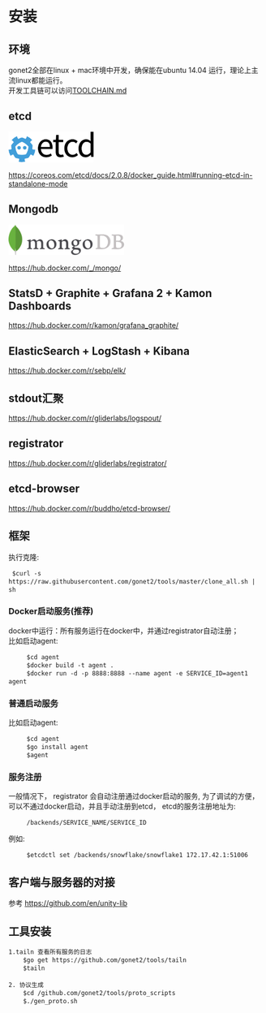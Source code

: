 # 安装
## 环境
gonet2全部在linux + mac环境中开发，确保能在ubuntu 14.04 运行，理论上主流linux都能运行。      
开发工具链可以访问[TOOLCHAIN.md](TOOLCHAIN.md)     

## etcd
<img src="etcd.png" alt="etcd" height="60px" />     

https://coreos.com/etcd/docs/2.0.8/docker_guide.html#running-etcd-in-standalone-mode

## Mongodb
<img src="mongodb.jpg" alt="mongodb" height="60px" />     

https://hub.docker.com/_/mongo/

## StatsD + Graphite + Grafana 2 + Kamon Dashboards
https://hub.docker.com/r/kamon/grafana_graphite/

## ElasticSearch + LogStash + Kibana
https://hub.docker.com/r/sebp/elk/

## stdout汇聚
https://hub.docker.com/r/gliderlabs/logspout/

## registrator
https://hub.docker.com/r/gliderlabs/registrator/

## etcd-browser
https://hub.docker.com/r/buddho/etcd-browser/

## 框架
执行克隆:       

     $curl -s https://raw.githubusercontent.com/gonet2/tools/master/clone_all.sh | sh      

### Docker启动服务(推荐)
docker中运行：所有服务运行在docker中，并通过registrator自动注册；            
比如启动agent: 

         $cd agent
         $docker build -t agent .
         $docker run -d -p 8888:8888 --name agent -e SERVICE_ID=agent1 agent


### 普通启动服务
比如启动agent: 

         $cd agent
         $go install agent
         $agent

### 服务注册
一般情况下， registrator 会自动注册通过docker启动的服务, 为了调试的方便，可以不通过docker启动，并且手动注册到etcd， etcd的服务注册地址为:

         /backends/SERVICE_NAME/SERVICE_ID 
         
例如:

         $etcdctl set /backends/snowflake/snowflake1 172.17.42.1:51006
         
## 客户端与服务器的对接

参考 https://github.com/en/unity-lib


## 工具安装
	1.tailn 查看所有服务的日志
		$go get https://github.com/gonet2/tools/tailn
		$tailn
	
	2. 协议生成
		$cd /github.com/gonet2/tools/proto_scripts
		$./gen_proto.sh
	
